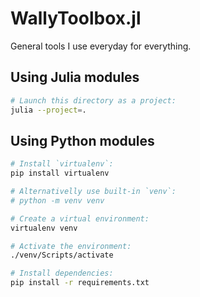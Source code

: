 # WallyToolbox.jl

General tools I use everyday for everything.

## Using Julia modules

```bash
# Launch this directory as a project:
julia --project=.
```

## Using Python modules

```bash
# Install `virtualenv`:
pip install virtualenv

# Alternativelly use built-in `venv`:
# python -m venv venv

# Create a virtual environment:
virtualenv venv

# Activate the environment:
./venv/Scripts/activate

# Install dependencies:
pip install -r requirements.txt
```